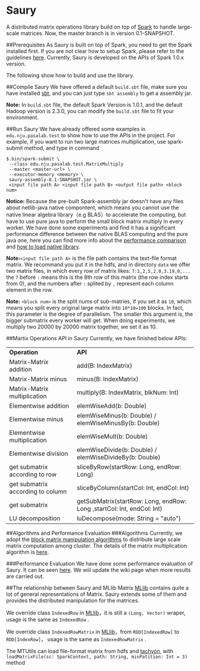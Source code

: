Saury
============

A distributed matrix operations library build on top of [Spark](http://spark.apache.org/) to handle large-scale matrices. Now, the master branch is in version 0.1-SNAPSHOT.  

##Prerequisites
As Saury is built on top of Spark, you need to get the Spark installed first.  If you are not clear how to setup Spark, please refer to the guidelines [here](http://spark.apache.org/docs/latest/). Currently, Saury is developed on the APIs of Spark 1.0.x version.

The following show how to build and use the library.

##Compile Saury
We have offered a default `build.sbt` file, make sure you have installed [sbt](http://www.scala-sbt.org/), and you can just type `sbt assembly` to get a assembly jar.

**Note:** In `build.sbt` file, the default Spark Version is 1.0.1, and the default Hadoop version is 2.3.0, you can modify the `build.sbt` file to fit your environment.   

##Run Saury
We have already offered some examples in `edu.nju.pasalab.test` to show how to use the APIs in the project. For example, if you want to run two large matrices multiplication, use spark-submit method, and type in command
 
	$.bin/spark-submit \
	 --class edu.nju.pasalab.test.MatrixMultiply
	 --master <master-url> \
	 --executor-memory <memory> \
	 saury-assembly-0.1-SNAPSHOT.jar \
	 <input file path A> <input file path B> <output file path> <block num>

**Notice:** Because the pre-built Spark-assembly jar doesn't have any files about netlib-java native compontent, which means you cannot use the native linear algebra library（e.g BLAS）to accelerate the computing, but have to use pure java to perform the small block matrix multiply in every worker. We have done some experiments and find it has a significant performance difference between the native BLAS computing and the pure java one, here you can find more info about the [performance comparison](https://github.com/PasaLab/saury/wiki/Performance-comparison-on-matrices-multiply) and [how to load native library](https://github.com/PasaLab/saury/wiki/How-to-load-native-linear-algebra-library).

**Note:**`<input file path A>` is the file path contains the text-file format matrix. We recommand you put it in the hdfs, and in directory `data` we offer two matrix files, in which every row of matrix likes: `7:1,2,5,2.0,3.19,0,...` the `7` before `:` means this is the 8th row of this matrix (the row index starts from 0), and the numbers after `:` splited by `,` represent each column element in the row.

**Note:** `<block num>` is the split nums of sub-matries, if you set it as `10`, which means you split every original large matrix into `10*10=100` blocks. In fact, this parameter is the degree of parallelism. The smaller this argument is, the bigger submatrix every worker will get. When doing experiments, we multiply two 20000 by 20000 matrix together, we set it as 10.         

##Martix Operations API in Saury
Currently, we have finished below APIs:
<table>
	<tr>
		<td><b>Operation</b></td>
        <td><b>API</b></td>
	</tr>
	<tr>
		<td>Matrix-Matrix addition</td>
        <td>add(B: IndexMatrix)</td>
	</tr>
	<tr>
		<td>Matrix-Matrix minus</td>
        <td>minus(B: IndexMatrix)</td>
	</tr>
	<tr>
		<td>Matrix-Matrix multiplication</td>
        <td>multiply(B: IndexMatrix, blkNum: Int)</td>
	</tr>
	<tr>
		<td>Elementwise addition</td>
        <td>elemWiseAdd(b: Double)</td>
	</tr>
	<tr>
		<td>Elementwise minus</td>
        <td>elemWiseMinus(b: Double) / elemWiseMinusBy(b: Double)</td>
	</tr>
	<tr>
		<td>Elementwise multiplication</td>
        <td>elemWiseMult(b: Double)</td>
	</tr>
	<tr>
		<td>Elementwise division</td>
        <td>elemWiseDivide(b: Double) / elemWiseDivideBy(b: Double) </td>
	</tr>
	<tr>
		<td>get submatrix according to row</td>
        <td>sliceByRow(startRow: Long, endRow: Long)</td>
	</tr>
	<tr>
		<td>get submatrix according to column</td>
        <td>sliceByColumn(startCol: Int, endCol: Int)</td>
	</tr>
	<tr>
		<td>get submatrix</td>
        <td>getSubMatrix(startRow: Long, endRow: Long ,startCol: Int, endCol: Int)</td>
	</tr>
	<tr>
		<td>LU decomposition</td>
        <td>luDecompose(mode: String = "auto")</td>
	</tr>
</table>   

##Algorithms and Performance Evaluation
###Algorithms
Currently, we adopt the [block matrix manipulation algorithms](http://en.wikipedia.org/wiki/Block_matrix#Block_matrix_multiplication) to distribute large scale matrix computation among cluster. The details of the matrix multiplication algorithm is [here](https://github.com/PasaLab/saury/wiki/Matrix-multiply-algorithm).

###Performance Evaluation
We have done some performance evaluation of Saury. It can be seen [here](https://github.com/PasaLab/saury/wiki/Performance-comparison-on-matrices-multiply). We wiil update the wiki page when more results are carried out.

##The relationship between Saury and MLlib Matrix
[MLlib](http://spark.apache.org/docs/latest/mllib-guide.html) contains quite a lot of general representations of Matrix. Saury extends some of them and provides the distributed manipulation for the matrices.

We override class `IndexedRow` in [MLlib](http://spark.apache.org/docs/latest/mllib-guide.html)，it is still a `(Long, Vector)` wraper, usage is the same as `IndexedRow` .

We override class `IndexedRowMatrix` in [MLlib](http://spark.apache.org/docs/latest/mllib-guide.html)，from `RDD[IndexedRow]` to `RDD[IndexRow]`， usage is the same as `IndexedRowMatrix` .

The MTUtils can load file-format matrix from hdfs and [tachyon](http://tachyon-project.org/), with `loadMatrixFile(sc: SparkContext, path: String, minPatition: Int = 3)` method
